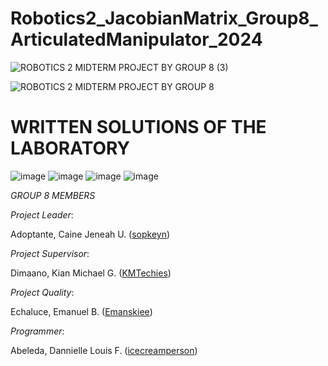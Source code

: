 # Robotics2_JacobianMatrix_Group8_ArticulatedManipulator_2024
![ROBOTICS 2 MIDTERM PROJECT BY GROUP 8 (3)](https://github.com/icecreamperson/Robotics2_JacobianMatrix_Group8_ArticulatedManipulator_2024/assets/157493649/8329a826-88ff-45cf-a617-7976c7d18acf)

![ROBOTICS 2 MIDTERM PROJECT BY GROUP 8](https://github.com/icecreamperson/CSE_StepResponse_MEXE_3201_Group-8_2024/assets/157493649/a12ad46c-3cfe-4ad9-8ad8-f6e60c75ef98)

# WRITTEN SOLUTIONS OF THE LABORATORY


![image](https://github.com/icecreamperson/Robotics2_JacobianMatrix_Group8_ArticulatedManipulator_2024/assets/157558526/85dc3324-e5b7-451c-972e-8fee6e069797)
![image](https://github.com/icecreamperson/Robotics2_JacobianMatrix_Group8_ArticulatedManipulator_2024/assets/157558526/05f473ee-fa0a-4c00-8759-f1e3a3ad77a5)
![image](https://github.com/icecreamperson/Robotics2_JacobianMatrix_Group8_ArticulatedManipulator_2024/assets/157558526/bfeeadea-b337-49a7-9bf5-42cf65709314)
![image](https://github.com/icecreamperson/Robotics2_JacobianMatrix_Group8_ArticulatedManipulator_2024/assets/157558526/3492a287-33e0-47b6-b01a-f2f04f75c57c)



*GROUP 8 MEMBERS*

*Project Leader*:

Adoptante, Caine Jeneah U. ([sopkeyn](https://github.com/sopkeyn))

*Project Supervisor*:

Dimaano, Kian Michael G. ([KMTechies](https://github.com/KMTechies))

*Project Quality*:

Echaluce, Emanuel B. ([Emanskiee](https://github.com/Emanskiee))

*Programmer*:

Abeleda, Dannielle Louis F. ([icecreamperson](https://github.com/icecreamperson))
